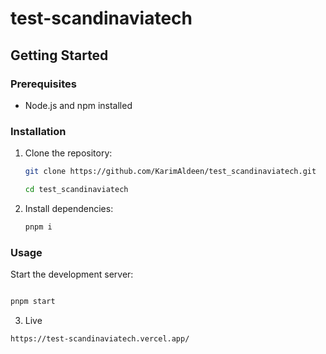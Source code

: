 # test-scandinaviatech


## Getting Started

### Prerequisites

- Node.js and npm installed

### Installation

1. Clone the repository:

    ```bash
    git clone https://github.com/KarimAldeen/test_scandinaviatech.git
    ```
    
    ```bash
    cd test_scandinaviatech
    ```

2. Install dependencies:

    ```bash
    pnpm i
    ```

### Usage

Start the development server:


```bash

pnpm start

```

3. Live 

```
https://test-scandinaviatech.vercel.app/

```


